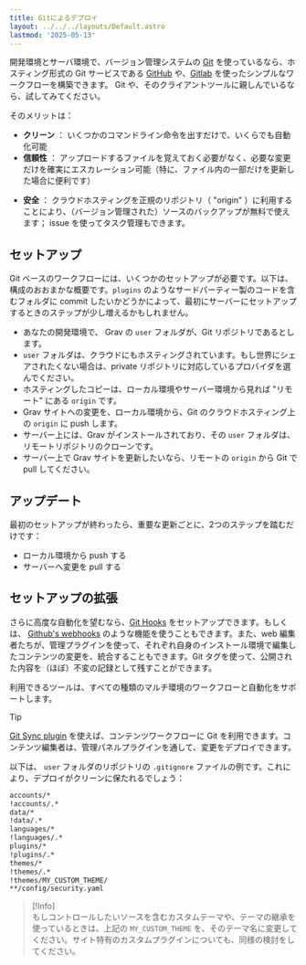 ```yaml
---
title: Gitによるデプロイ
layout: ../../../layouts/Default.astro
lastmod: '2025-05-13'
---
```

開発環境とサーバ環境で、バージョン管理システムの [Git](https://git-scm.com/) を使っているなら、ホスティング形式の Git サービスである [GitHub](https://github.com) や、[Gitlab](https://about.gitlab.com/) を使ったシンプルなワークフローを構築できます。 Git や、そのクライアントツールに親しんでいるなら、試してみてください。

そのメリットは：

- **クリーン** ： いくつかのコマンドライン命令を出すだけで、いくらでも自動化可能
- **信頼性** ： アップロードするファイルを覚えておく必要がなく、必要な変更だけを確実にエスカレーション可能（特に、ファイル内の一部だけを更新した場合に便利です）
* **安全** ： クラウドホスティングを正規のリポジトリ（ "origin" ）に利用することにより、（バージョン管理された）ソースのバックアップが無料で使えます； issue を使ってタスク管理もできます。

<h2 id="setting-up">セットアップ</h2>

Git ベースのワークフローには、いくつかのセットアップが必要です。以下は、構成のおおまかな概要です。`plugins` のようなサードパーティー製のコードを含むフォルダに commit したいかどうかによって、最初にサーバーにセットアップするときのステップが少し増えるかもしれません。

- あなたの開発環境で、 Grav の `user` フォルダが、Git リポジトリであるとします。
- `user` フォルダは、クラウドにもホスティングされています。もし世界にシェアされたくない場合は、private リポジトリに対応しているプロバイダを選んでください。
- ホスティングしたコピーは、ローカル環境やサーバー環境から見れば "リモート" にある `origin` です。
- Grav サイトへの変更を、ローカル環境から、Git のクラウドホスティング上の `origin` に push します。
- サーバー上には、Grav がインストールされており、その `user` フォルダは、リモートリポジトリのクローンです。
- サーバー上で Grav サイトを更新したいなら、リモートの `origin` から Git で pull してください。

<h2 id="updates">アップデート</h2>

最初のセットアップが終わったら、重要な更新ごとに、2つのステップを踏むだけです：

- ローカル環境から push する
- サーバーへ変更を pull する

<h2 id="extending-your-setup">セットアップの拡張</h2>

さらに高度な自動化を望むなら、[Git Hooks](https://git-scm.com/book/en/v2/Customizing-Git-Git-Hooks) をセットアップできます。もしくは、 [Github's webhooks](https://docs.github.com/en/developers/webhooks-and-events/webhooks/about-webhooks) のような機能を使うこともできます。また、web 編集者たちが、管理プラグインを使って、それぞれ自身のインストール環境で編集したコンテンツの変更を、統合することもできます。Git タグを使って、公開された内容を（ほぼ）不変の記録として残すことができます。

利用できるツールは、すべての種類のマルチ環境のワークフローと自動化をサポートします。

> [!Tip]  
> [Git Sync plugin](https://github.com/trilbymedia/grav-plugin-git-sync) を使えば、コンテンツワークフローに Git を利用できます。コンテンツ編集者は、管理パネルプラグインを通して、変更をデプロイできます。

以下は、 `user` フォルダのリポジトリの `.gitignore` ファイルの例です。これにより、デプロイがクリーンに保たれるでしょう：

```txt
accounts/*
!accounts/.*
data/*
!data/.*
languages/*
!languages/.*
plugins/*
!plugins/.*
themes/*
!themes/.*
!themes/MY_CUSTOM_THEME/
**/config/security.yaml
```

> [!Info]  
> もしコントロールしたいソースを含むカスタムテーマや、テーマの継承を使っているときは、上記の `MY_CUSTOM_THEME` を、そのテーマ名に変更してください。サイト特有のカスタムプラグインについても、同様の検討をしてください。

